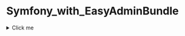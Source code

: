 # Symfony_with_EasyAdminBundle

<details><summary>Click me</summary>

From https://www.youtube.com/watch?v=ze6XJTACo1s&ab_channel=Pentiminaxhttps://www.youtube.com/watch?v=ze6XJTACo1s&ab_channel=Pentiminax

 </details>

